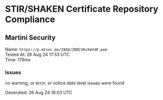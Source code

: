 # STIR/SHAKEN Certificate Repository Compliance

## Martini Security

Name: `https://p.mtsec.me/2884/ZNOCVKvXmYdP.pem`\
Tested At: 26 Aug 24 17:53 UTC\
Time: 176ms

### Issues

no warning, or error, or notice date level issues were found

Generated: 26 Aug 24 18:03 UTC